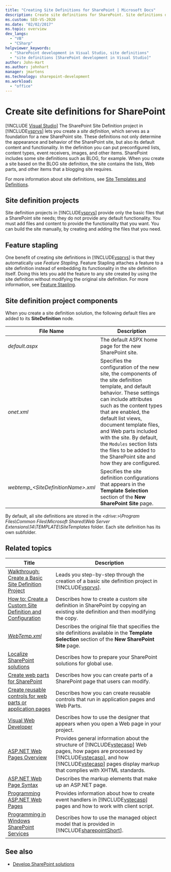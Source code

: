 ```yaml
---
title: "Creating Site Definitions for SharePoint | Microsoft Docs"
description: Create site definitions for SharePoint. Site definitions determine the appearance and behavior of the SharePoint site and its default content and functionality.
ms.custom: SEO-VS-2020
ms.date: "02/02/2017"
ms.topic: overview
dev_langs:
  - "VB"
  - "CSharp"
helpviewer_keywords:
  - "SharePoint development in Visual Studio, site definitions"
  - "site definitions [SharePoint development in Visual Studio]"
author: John-Hart
ms.author: johnhart
manager: jmartens
ms.technology: sharepoint-development
ms.workload:
  - "office"
---
```

# Create site definitions for SharePoint

 [!INCLUDE [Visual Studio](~/includes/applies-to-version/vs-windows-only.md)]
  The SharePoint Site Definition project in [!INCLUDE[vsprvs](../sharepoint/includes/vsprvs-md.md)] lets you create a *site definition*, which serves as a foundation for a new SharePoint site. These definitions not only determine the appearance and behavior of the SharePoint site, but also its default content and functionality. In the definition you can put preconfigured lists, content types, event receivers, images, and other items. SharePoint includes some site definitions such as BLOG, for example. When you create a site based on the BLOG site definition, the site contains the lists, Web parts, and other items that a blogging site requires.

 For more information about site definitions, see [Site Templates and Definitions](/previous-versions/office/developer/sharepoint-2010/ms434313(v=office.14)).

## Site definition projects
 Site definition projects in [!INCLUDE[vsprvs](../sharepoint/includes/vsprvs-md.md)] provide only the basic files that a SharePoint site needs; they do not provide any default functionality. You must add files and content to provide the functionality that you want. You can build the site manually, by creating and adding the files that you need.

## Feature stapling
 One benefit of creating site definitions in [!INCLUDE[vsprvs](../sharepoint/includes/vsprvs-md.md)] is that they automatically use *Feature Stapling*. Feature Stapling attaches a feature to a site definition instead of embedding its functionality in the site definition itself. Doing this lets you add the feature to any site created by using the site definition without modifying the original site definition. For more information, see [Feature Stapling](/previous-versions/office/developer/sharepoint-2007/bb861862(v=office.12)).

## Site definition project components
 When you create a site definition solution, the following default files are added to its **SiteDefinition** node.

|File Name|Description|
|---------------|-----------------|
|*default.aspx*|The default ASPX home page for the new SharePoint site.|
|*onet.xml*|Specifies the configuration of the new site, the components of the site definition template, and default behavior. These settings can include attributes such as the content types that are enabled, the default list views, document template files, and Web parts included with the site. By default, the `Modules` section lists the files to be added to the SharePoint site and how they are configured.|
|*webtemp_\<SiteDefinitionName>.xml*|Specifies the site definition configurations that appears in the **Template Selection** section of the **New SharePoint Site** page.|

 By default, all site definitions are stored in the *\<drive:>\Program Files\Common Files\Microsoft Shared\Web Server Extensions\14\TEMPLATE\SiteTemplates* folder. Each site definition has its own subfolder.

## Related topics

|Title|Description|
|-----------|-----------------|
|[Walkthrough: Create a Basic Site Definition Project](../sharepoint/walkthrough-create-a-basic-site-definition-project.md)|Leads you step-by-step through the creation of a basic site definition project in [!INCLUDE[vsprvs](../sharepoint/includes/vsprvs-md.md)].|
|[How to: Create a Custom Site Definition and Configuration](/previous-versions/office/developer/sharepoint-2010/ms454677(v=office.14))|Describes how to create a custom site definition in SharePoint by copying an existing site definition and then modifying the copy.|
|[*WebTemp.xml*](/previous-versions/office/developer/sharepoint-2010/ms447717(v=office.14))|Describes the original file that specifies the site definitions available in the **Template Selection** section of the **New SharePoint Site** page.|
|[Localize SharePoint solutions](../sharepoint/localizing-sharepoint-solutions.md)|Describes how to prepare your SharePoint solutions for global use.|
|[Create web parts for SharePoint](../sharepoint/creating-web-parts-for-sharepoint.md)|Describes how you can create parts of a SharePoint page that users can modify.|
|[Create reusable controls for web parts or application pages](../sharepoint/creating-reusable-controls-for-web-parts-or-application-pages.md)|Describes how you can create reusable controls that run in application pages and Web Parts.|
|[Visual Web Developer](/previous-versions/visualstudio/visual-studio-2010/ms178093(v=vs.100))|Describes how to use the designer that appears when you open a Web page in your project.|
|[ASP.NET Web Pages Overview](/previous-versions/aspnet/428509ah(v=vs.100))|Provides general information about the structure of [!INCLUDE[vstecasp](../sharepoint/includes/vstecasp-md.md)] Web pages, how pages are processed by [!INCLUDE[vstecasp](../sharepoint/includes/vstecasp-md.md)], and how [!INCLUDE[vstecasp](../sharepoint/includes/vstecasp-md.md)] pages display markup that complies with XHTML standards.|
|[ASP.NET Web Page Syntax](/previous-versions/aspnet/k33801s3(v=vs.100))|Describes the markup elements that make up an ASP.NET page.|
|[Programming ASP.NET Web Pages](/previous-versions/aspnet/0yt4zca8(v=vs.100))|Provides information about how to create event handlers in [!INCLUDE[vstecasp](../sharepoint/includes/vstecasp-md.md)] pages and how to work with client script.|
|[Programming in Windows SharePoint Services](/previous-versions/office/developer/sharepoint-services/ms430674(v=office.12))|Describes how to use the managed object model that is provided in [!INCLUDE[sharepointShort](../sharepoint/includes/sharepointshort-md.md)].|

## See also
- [Develop SharePoint solutions](../sharepoint/developing-sharepoint-solutions.md)
